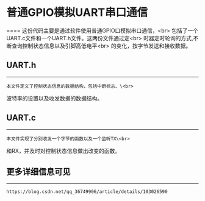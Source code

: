 # 普通GPIO模拟UART串口通信
====
	这份代码主要是通过软件使用普通GPIO口模拟串口通信，\<br>
包括了一个UART.c文件和一个UART.h文件。这两份文件通过定\<br>
时器定时轮询的方式,不断查询控制状态信息以及引脚高低电平\<br>
的变化，按字节发送和接收数据。

## UART.h
---
	本文件定义了控制状态信息的数据结构，包括中断标志、\<br>
波特率的设置以及收发数据的数据结构。

## UART.c
---
	本文件实现了分别收发一个字节的函数以及一个监听TX\<br>
和RX，并及时对控制状态信息做出改变的函数。

## 更多详细信息可见
---
	https://blog.csdn.net/qq_36749906/article/details/103026590